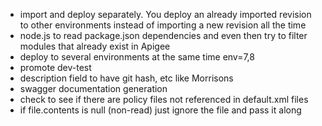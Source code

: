 * import and deploy separately. You deploy an already imported revision to other environments instead of importing a new revision all the time
* node.js to read package.json dependencies and even then try to filter modules that already exist in Apigee
* deploy to several environments at the same time env=7,8
* promote dev-test
* description field to have git hash, etc like Morrisons
* swagger documentation generation
* check to see if there are policy files not referenced in default.xml files
* if file.contents is null (non-read) just ignore the file and pass it along
